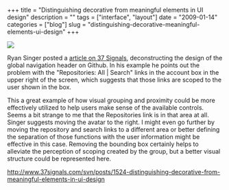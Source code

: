 +++
title = "Distinguishing decorative from meaningful elements in UI design"
description = ""
tags = ["interface", "layout"]
date = "2009-01-14"
categories = ["blog"]
slug = "distinguishing-decorative-meaningful-elements-ui-design"
+++



  <div class="notebook-screenshot"><a href="http://www.37signals.com/svn/posts/1524-distinguishing-decorative-from-meaningful-elements-in-ui-design"><img src="//konigi.com/media/notebook/37s-github.jpg" class="notebook-image" /></a></div><p>Ryan Singer posted a <a href="http://www.37signals.com/svn/posts/1524-distinguishing-decorative-from-meaningful-elements-in-ui-design">article on 37 Signals</a>, deconstructing the design of the global navigation header on Github. In his example he points out the problem with the "Repositories: All | Search" links in the account box in the upper right of the screen, which suggests that those links are scoped to the user shown in the box. </p>
<p>This a great example of how visual grouping and proximity could be more effectively utilized to help users make sense of the available controls. Seems a bit strange to me that the Repositories link is in that area at all. Singer suggests moving the avatar to the right. I might even go further by moving the repository and search links to a different area or better defining the separation of those functions with the user information might be effective in this case. Removing the bounding box certainly helps to alleviate the perception of scoping created by the group, but a better visual structure could be represented here.</p>
    
  <a href="http://www.37signals.com/svn/posts/1524-distinguishing-decorative-from-meaningful-elements-in-ui-design">http://www.37signals.com/svn/posts/1524-distinguishing-decorative-from-meaningful-elements-in-ui-design</a>
